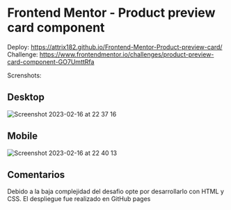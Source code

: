 # Frontend Mentor - Product preview card component

Deploy: https://attrix182.github.io/Frontend-Mentor-Product-preview-card/
Challenge: https://www.frontendmentor.io/challenges/product-preview-card-component-GO7UmttRfa

Screnshots:
## Desktop
![Screenshot 2023-02-16 at 22 37 16](https://user-images.githubusercontent.com/44885834/219527865-fd95a642-3c46-423a-8eab-5deb055dcf34.png)

## Mobile
![Screenshot 2023-02-16 at 22 40 13](https://user-images.githubusercontent.com/44885834/219528001-143c867c-2a66-4434-b624-53690929876f.png)


## Comentarios

Debido a la baja complejidad del desafio opte por desarrollarlo con HTML y CSS.
El despliegue fue realizado en GitHub pages


